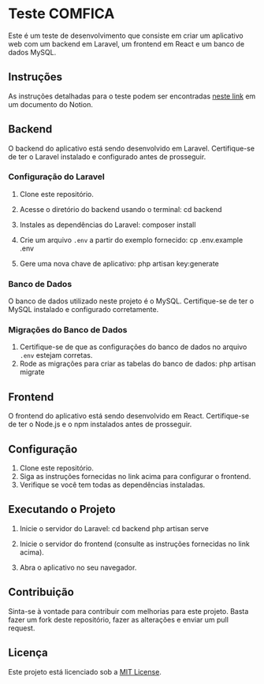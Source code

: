 # Teste COMFICA

Este é um teste de desenvolvimento que consiste em criar um aplicativo web com um backend em Laravel, um frontend em React e um banco de dados MySQL.

## Instruções

As instruções detalhadas para o teste podem ser encontradas [neste link](https://dusty-sulfur-39d.notion.site/Teste-Desenvolvimento-aa843f2b9cee4d02a9fa754c8edaae33) em um documento do Notion.

## Backend

O backend do aplicativo está sendo desenvolvido em Laravel. Certifique-se de ter o Laravel instalado e configurado antes de prosseguir.

### Configuração do Laravel

1. Clone este repositório.
2. Acesse o diretório do backend usando o terminal:
cd backend

3. Instales as dependências do Laravel:
composer install

4. Crie um arquivo `.env` a partir do exemplo fornecido:
cp .env.example .env

5. Gere uma nova chave de aplicativo:
php artisan key:generate

### Banco de Dados

O banco de dados utilizado neste projeto é o MySQL. Certifique-se de ter o MySQL instalado e configurado corretamente.

### Migrações do Banco de Dados

1. Certifique-se de que as configurações do banco de dados no arquivo `.env` estejam corretas.
2. Rode as migrações para criar as tabelas do banco de dados:
php artisan migrate

## Frontend

O frontend do aplicativo está sendo desenvolvido em React. Certifique-se de ter o Node.js e o npm instalados antes de prosseguir.

## Configuração

1. Clone este repositório.
2. Siga as instruções fornecidas no link acima para configurar o frontend.
3. Verifique se você tem todas as dependências instaladas.

## Executando o Projeto

1. Inicie o servidor do Laravel:
cd backend
php artisan serve

2. Inicie o servidor do frontend (consulte as instruções fornecidas no link acima).
3. Abra o aplicativo no seu navegador.

## Contribuição

Sinta-se à vontade para contribuir com melhorias para este projeto. Basta fazer um fork deste repositório, fazer as alterações e enviar um pull request.

## Licença

Este projeto está licenciado sob a [MIT License](LICENSE).
